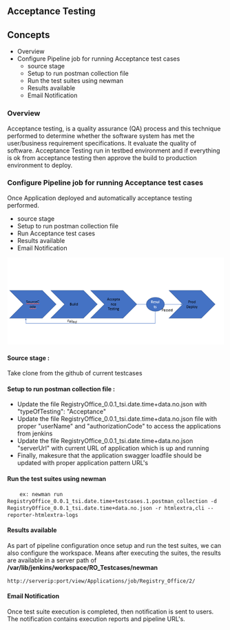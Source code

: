 ## Acceptance Testing 

## Concepts
- Overview
- Configure Pipeline job for running Acceptance test cases
    - source stage
    - Setup to run postman collection file
    - Run the test suites using newman
    - Results available
    - Email Notification

### Overview
Acceptance testing, is a quality assurance (QA) process and this technique performed to determine whether the software system has met the user/business requirement specifications. It evaluate the quality of software. Acceptance Testing run in testbed environment and if everything is ok from acceptance testing then approve the build to production environment to deploy.

### Configure Pipeline job for running Acceptance test cases
Once Application deployed and automatically acceptance testing performed.
- source stage
- Setup to run postman collection file
- Run Acceptance test cases
- Results available
- Email Notification

![Accep](../Images/AcceptanceTestingflow.PNG)

#### Source stage : 
Take clone from the github of current testcases
     
#### Setup to run postman collection file : 
- Update the file RegistryOffice_0.0.1_tsi.date.time+data.no.json with "typeOfTesting": "Acceptance"
- Update the file RegistryOffice_0.0.1_tsi.date.time+data.no.json file with proper "userName" and "authorizationCode" to access the applications from jenkins
- Update the file RegistryOffice_0.0.1_tsi.date.time+data.no.json "serverUrl" with current URL of application which is up and running
-  Finally, makesure that the application swagger loadfile should be updated with proper application pattern URL's

#### Run the test suites using newman
        
        ex: newman run RegistryOffice_0.0.1_tsi.date.time+testcases.1.postman_collection -d RegistryOffice_0.0.1_tsi.date.time+data.no.json -r htmlextra,cli --reporter-htmlextra-logs

#### Results available

As part of pipeline configuration once setup and run the test suites, we can also configure the workspace. Means after executing the suites, the results are available in a server path of **/var/lib/jenkins/workspace/RO_Testcases/newman**
    
    http://serverip:port/view/Applications/job/Registry_Office/2/

#### Email Notification

Once test suite execution is completed, then notification is sent to users. The notification contains execution reports and pipeline URL's.
